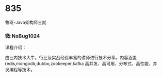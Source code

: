 # 835
鲁班-Java架构师三期
### 微:NoBug1024 


课程介绍：

由业内技术大牛，行业及实战经验丰富的讲师进行技术分享。内容涵盖redis,mongodb,dubbo,zookeeper,kafka 高并发、高可用、分布式、高性能、并发编程等技术。
